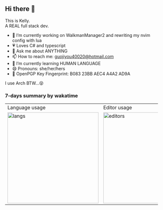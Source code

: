 ## Hi there 👋
This is Kelly.  
A REAL full stack dev.  
  
- 🔭 I’m currently working on WalkmanManager2 and rewriting my nvim config with lua
- 💗 Loves C# and typescript
- 💬 Ask me about ANYTHING
- 📫 How to reach me: guojiyou40020@hotmail.com
- 🌱 I’m currently learning HUMAN LANGUAGE
- 😄 Pronouns: she/her/hers
- 🔏 OpenPGP Key Fingerprint: B083 23BB AEC4 A4A2 AD9A

I use Arch BTW...😝

### 7-days summary by wakatime
<table>
  <tr>
    <td>Language usage</td>
    <td>Editor usage</td>
  </tr>
  <tr>
    <td>
      <img src="https://wakatime.com/share/@guo40020/1f0b4bbf-1192-4d19-8e63-3d383146c7c4.svg" alt="langs" height="300px" />
    </td>
    <td>
      <img src="https://wakatime.com/share/@guo40020/8c672a98-7ecf-4bbe-842f-436dc4b8ce94.svg" alt="editors" height="300px" />
    </td>
  </tr>
</table>

<!--
**guo40020/guo40020** is a ✨ _special_ ✨ repository because its `README.md` (this file) appears on your GitHub profile.

Here are some ideas to get you started:

- 🔭 I’m currently working on ...
- 🌱 I’m currently learning ...
- 👯 I’m looking to collaborate on ...
- 🤔 I’m looking for help with ...
- 💬 Ask me about ...
- 📫 How to reach me: ...
- 😄 Pronouns: ...
- ⚡ Fun fact: ...
-->
